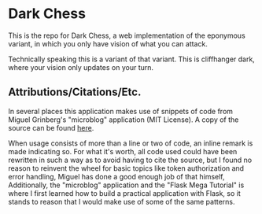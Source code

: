 # Dark Chess

This is the repo for Dark Chess, a web implementation of the eponymous variant,
in which you only have vision of what you can attack.

Technically speaking this is a variant of that variant. This is cliffhanger
dark, where your vision only updates on your turn.

## Attributions/Citations/Etc.

In several places this application makes use of snippets of code from Miguel Grinberg's "microblog" application (MIT License). A copy of the source can be
found [here](https://github.com/miguelgrinberg/microblog).

When usage consists of more than a line or two of code, an inline remark is
made indicating so. For what it's worth, all code used could have been
rewritten in such a way as to avoid having to cite the source, but I found no
reason to reinvent the wheel for basic topics like token authorization and
error handling, Miguel has done a good enough job of that himself,
Additionally, the "microblog" application and the "Flask Mega Tutorial" is
where I first learned how to build a practical application with Flask, so it
stands to reason that I would make use of some of the same patterns.